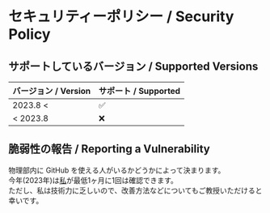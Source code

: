 # セキュリティーポリシー / Security Policy

## サポートしているバージョン / Supported Versions

| バージョン / Version | サポート / Supported |
| ------------------- | ------------------- |
| 2023.8 <            | :white_check_mark:  |
| < 2023.8            | :x:                 |

## 脆弱性の報告 / Reporting a Vulnerability

物理部内に GitHub を使える人がいるかどうかによって決まります。<br />
今年(2023年)は[私](https://github.com/mint73)が最低1ヶ月に1回は確認できます。<br />
ただし、私は技術力に乏しいので、改善方法などについてもご教授いただけると幸いです。<br />
